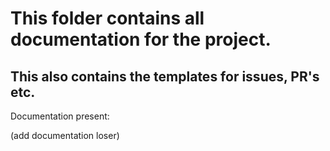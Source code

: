 # This folder contains all documentation for the project.

## This also contains the templates for issues, PR's etc. 

Documentation present:

(add documentation loser)